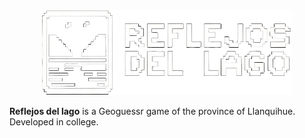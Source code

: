 <div align=center>
  <img src="frontend/src/assets/images/logo.png" alt="Logo of Reflejos del lago" width="400">
</div>

**Reflejos del lago** is a Geoguessr game of the province of Llanquihue. Developed in college.

